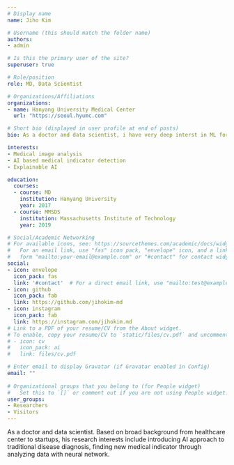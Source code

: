 ```yaml
---
# Display name
name: Jiho Kim

# Username (this should match the folder name)
authors:
- admin

# Is this the primary user of the site?
superuser: true

# Role/position
role: MD, Data Scientist

# Organizations/Affiliations
organizations:
- name: Hanyang University Medical Center
  url: "https://seoul.hyumc.com"

# Short bio (displayed in user profile at end of posts)
bio: As a doctor and data scientist, i have very deep interst in ML for analyzing medical data.

interests:
- Medical image analysis
- AI based medical indicator detection
- Explainable AI

education:
  courses:
  - course: MD
    institution: Hanyang University
    year: 2017
  - course: MMSDS
    institution: Massachusetts Institute of Technology
    year: 2019

# Social/Academic Networking
# For available icons, see: https://sourcethemes.com/academic/docs/widgets/#icons
#   For an email link, use "fas" icon pack, "envelope" icon, and a link in the
#   form "mailto:your-email@example.com" or "#contact" for contact widget.
social:
- icon: envelope
  icon_pack: fas
  link: '#contact'  # For a direct email link, use "mailto:test@example.org".
- icon: github
  icon_pack: fab
  link: https://github.com/jihokim-md
- icon: instagram
  icon_pack: fab
  link: https://instagram.com/jihokim.md
# Link to a PDF of your resume/CV from the About widget.
# To enable, copy your resume/CV to `static/files/cv.pdf` and uncomment the lines below.  
# - icon: cv
#   icon_pack: ai
#   link: files/cv.pdf

# Enter email to display Gravatar (if Gravatar enabled in Config)
email: ""
  
# Organizational groups that you belong to (for People widget)
#   Set this to `[]` or comment out if you are not using People widget.  
user_groups:
- Researchers
- Visitors
---
```


As a doctor and data scientist. Based on broad background from healthcare center to startups, his research interests include introducing AI approach to traditional disease diagnosis, finding new medical indicator through analyzing data with neural network.
